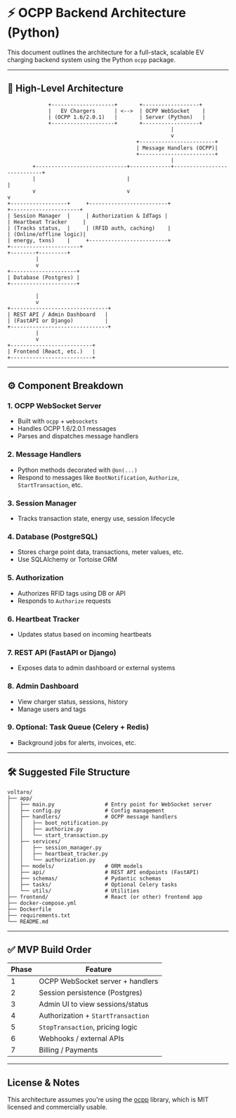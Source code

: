 # ⚡ OCPP Backend Architecture (Python)

This document outlines the architecture for a full-stack, scalable EV charging backend system using the Python `ocpp` package.

---

## 🧱 High-Level Architecture

```
             +--------------------+       +------------------+
             |   EV Chargers      | <-->  | OCPP WebSocket    |
             | (OCPP 1.6/2.0.1)   |       | Server (Python)   |
             +--------------------+       +------------------+
                                                    |
                                                    v
                                         +------------------------+
                                         | Message Handlers (OCPP)|
                                         +------------------------+
                                                    |
        +-----------------------------+-------------+----------------------------+
        |                             |                                              |
        v                             v                                              v
+------------------+     +-------------------------+                     +----------------------+
| Session Manager  |     | Authorization & IdTags |                     | Heartbeat Tracker     |
| (Tracks status,  |     | (RFID auth, caching)    |                     | (Online/offline logic)|
| energy, txns)    |     +-------------------------+                     +----------------------+
+--------+---------+
         |
         v
+---------------------+
| Database (Postgres) |
+---------------------+

         |
         v
+-------------------------------+
| REST API / Admin Dashboard   |
| (FastAPI or Django)          |
+-------------------------------+
         |
         v
+--------------------------+
| Frontend (React, etc.)   |
+--------------------------+
```

---

## ⚙️ Component Breakdown

### 1. OCPP WebSocket Server

- Built with `ocpp` + `websockets`
- Handles OCPP 1.6/2.0.1 messages
- Parses and dispatches message handlers

### 2. Message Handlers

- Python methods decorated with `@on(...)`
- Respond to messages like `BootNotification`, `Authorize`, `StartTransaction`, etc.

### 3. Session Manager

- Tracks transaction state, energy use, session lifecycle

### 4. Database (PostgreSQL)

- Stores charge point data, transactions, meter values, etc.
- Use SQLAlchemy or Tortoise ORM

### 5. Authorization

- Authorizes RFID tags using DB or API
- Responds to `Authorize` requests

### 6. Heartbeat Tracker

- Updates status based on incoming heartbeats

### 7. REST API (FastAPI or Django)

- Exposes data to admin dashboard or external systems

### 8. Admin Dashboard

- View charger status, sessions, history
- Manage users and tags

### 9. Optional: Task Queue (Celery + Redis)

- Background jobs for alerts, invoices, etc.

---

## 🛠 Suggested File Structure

```
voltaro/
├── app/
│   ├── main.py                # Entry point for WebSocket server
│   ├── config.py              # Config management
│   ├── handlers/              # OCPP message handlers
│   │   ├── boot_notification.py
│   │   ├── authorize.py
│   │   └── start_transaction.py
│   ├── services/
│   │   ├── session_manager.py
│   │   ├── heartbeat_tracker.py
│   │   └── authorization.py
│   ├── models/                # ORM models
│   ├── api/                   # REST API endpoints (FastAPI)
│   ├── schemas/               # Pydantic schemas
│   ├── tasks/                 # Optional Celery tasks
│   └── utils/                 # Utilities
├── frontend/                  # React (or other) frontend app
├── docker-compose.yml
├── Dockerfile
├── requirements.txt
└── README.md
```

---

## ✅ MVP Build Order

| Phase | Feature                            |
| ----- | ---------------------------------- |
| 1     | OCPP WebSocket server + handlers   |
| 2     | Session persistence (Postgres)     |
| 3     | Admin UI to view sessions/status   |
| 4     | Authorization + `StartTransaction` |
| 5     | `StopTransaction`, pricing logic   |
| 6     | Webhooks / external APIs           |
| 7     | Billing / Payments                 |

---

## License & Notes

This architecture assumes you're using the [ocpp](https://pypi.org/project/ocpp/) library, which is MIT licensed and commercially usable.
